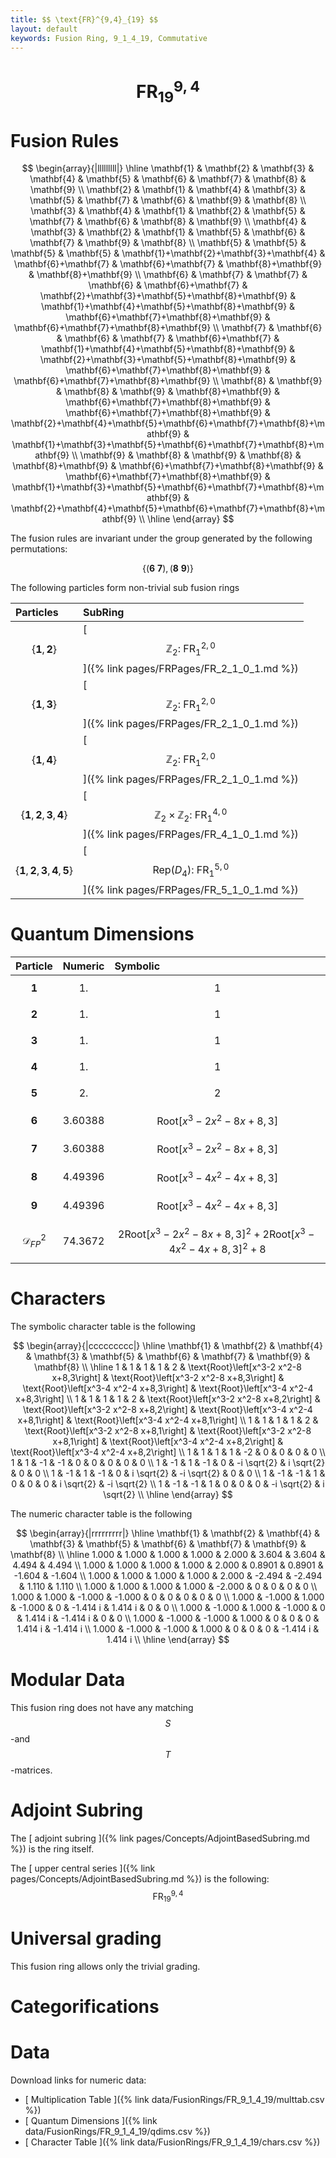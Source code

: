 ```yaml
---
title: $$ \text{FR}^{9,4}_{19} $$
layout: default
keywords: Fusion Ring, 9_1_4_19, Commutative
---
```

# $$ \text{FR}^{9,4}_{19} $$


# Fusion Rules

$$
\begin{array}{|lllllllll|}
\hline
 \mathbf{1} & \mathbf{2} & \mathbf{3} & \mathbf{4} & \mathbf{5} & \mathbf{6} & \mathbf{7} & \mathbf{8} & \mathbf{9} \\
 \mathbf{2} & \mathbf{1} & \mathbf{4} & \mathbf{3} & \mathbf{5} & \mathbf{7} & \mathbf{6} & \mathbf{9} & \mathbf{8} \\
 \mathbf{3} & \mathbf{4} & \mathbf{1} & \mathbf{2} & \mathbf{5} & \mathbf{7} & \mathbf{6} & \mathbf{8} & \mathbf{9} \\
 \mathbf{4} & \mathbf{3} & \mathbf{2} & \mathbf{1} & \mathbf{5} & \mathbf{6} & \mathbf{7} & \mathbf{9} & \mathbf{8} \\
 \mathbf{5} & \mathbf{5} & \mathbf{5} & \mathbf{5} & \mathbf{1}+\mathbf{2}+\mathbf{3}+\mathbf{4} & \mathbf{6}+\mathbf{7} & \mathbf{6}+\mathbf{7} & \mathbf{8}+\mathbf{9} & \mathbf{8}+\mathbf{9} \\
 \mathbf{6} & \mathbf{7} & \mathbf{7} & \mathbf{6} & \mathbf{6}+\mathbf{7} & \mathbf{2}+\mathbf{3}+\mathbf{5}+\mathbf{8}+\mathbf{9} & \mathbf{1}+\mathbf{4}+\mathbf{5}+\mathbf{8}+\mathbf{9} & \mathbf{6}+\mathbf{7}+\mathbf{8}+\mathbf{9} & \mathbf{6}+\mathbf{7}+\mathbf{8}+\mathbf{9} \\
 \mathbf{7} & \mathbf{6} & \mathbf{6} & \mathbf{7} & \mathbf{6}+\mathbf{7} & \mathbf{1}+\mathbf{4}+\mathbf{5}+\mathbf{8}+\mathbf{9} & \mathbf{2}+\mathbf{3}+\mathbf{5}+\mathbf{8}+\mathbf{9} & \mathbf{6}+\mathbf{7}+\mathbf{8}+\mathbf{9} & \mathbf{6}+\mathbf{7}+\mathbf{8}+\mathbf{9} \\
 \mathbf{8} & \mathbf{9} & \mathbf{8} & \mathbf{9} & \mathbf{8}+\mathbf{9} & \mathbf{6}+\mathbf{7}+\mathbf{8}+\mathbf{9} & \mathbf{6}+\mathbf{7}+\mathbf{8}+\mathbf{9} & \mathbf{2}+\mathbf{4}+\mathbf{5}+\mathbf{6}+\mathbf{7}+\mathbf{8}+\mathbf{9} & \mathbf{1}+\mathbf{3}+\mathbf{5}+\mathbf{6}+\mathbf{7}+\mathbf{8}+\mathbf{9} \\
 \mathbf{9} & \mathbf{8} & \mathbf{9} & \mathbf{8} & \mathbf{8}+\mathbf{9} & \mathbf{6}+\mathbf{7}+\mathbf{8}+\mathbf{9} & \mathbf{6}+\mathbf{7}+\mathbf{8}+\mathbf{9} & \mathbf{1}+\mathbf{3}+\mathbf{5}+\mathbf{6}+\mathbf{7}+\mathbf{8}+\mathbf{9} & \mathbf{2}+\mathbf{4}+\mathbf{5}+\mathbf{6}+\mathbf{7}+\mathbf{8}+\mathbf{9} \\
\hline
\end{array}
$$


The fusion rules are invariant under the group generated by the following permutations:

$$ \{(\mathbf{6} \  \mathbf{7}), (\mathbf{8} \  \mathbf{9})\} $$


The following particles form non-trivial sub fusion rings

| Particles | SubRing |
| :------ | :------ |
| $$ \{\mathbf{1},\mathbf{2}\} $$ | [ $$ \mathbb{Z}_2:\ \text{FR}^{2,0}_{1} $$ ]({% link pages/FRPages/FR_2_1_0_1.md %}) |
| $$ \{\mathbf{1},\mathbf{3}\} $$ | [ $$ \mathbb{Z}_2:\ \text{FR}^{2,0}_{1} $$ ]({% link pages/FRPages/FR_2_1_0_1.md %}) |
| $$ \{\mathbf{1},\mathbf{4}\} $$ | [ $$ \mathbb{Z}_2:\ \text{FR}^{2,0}_{1} $$ ]({% link pages/FRPages/FR_2_1_0_1.md %}) |
| $$ \{\mathbf{1},\mathbf{2},\mathbf{3},\mathbf{4}\} $$ | [ $$ \mathbb{Z}_2\times \mathbb{Z}_2:\ \text{FR}^{4,0}_{1} $$ ]({% link pages/FRPages/FR_4_1_0_1.md %}) |
| $$ \{\mathbf{1},\mathbf{2},\mathbf{3},\mathbf{4},\mathbf{5}\} $$ | [ $$ \left.\text{Rep(}D_4\right):\ \text{FR}^{5,0}_{1} $$ ]({% link pages/FRPages/FR_5_1_0_1.md %}) |

# Quantum Dimensions

| Particle | Numeric | Symbolic |
| :------ | :------ | :------ |
| $$ \mathbf{1} $$ | $$ 1. $$ | $$ 1 $$ |
| $$ \mathbf{2} $$ | $$ 1. $$ | $$ 1 $$ |
| $$ \mathbf{3} $$ | $$ 1. $$ | $$ 1 $$ |
| $$ \mathbf{4} $$ | $$ 1. $$ | $$ 1 $$ |
| $$ \mathbf{5} $$ | $$ 2. $$ | $$ 2 $$ |
| $$ \mathbf{6} $$ | $$ 3.60388 $$ | $$ \text{Root}\left[x^3-2 x^2-8 x+8,3\right] $$ |
| $$ \mathbf{7} $$ | $$ 3.60388 $$ | $$ \text{Root}\left[x^3-2 x^2-8 x+8,3\right] $$ |
| $$ \mathbf{8} $$ | $$ 4.49396 $$ | $$ \text{Root}\left[x^3-4 x^2-4 x+8,3\right] $$ |
| $$ \mathbf{9} $$ | $$ 4.49396 $$ | $$ \text{Root}\left[x^3-4 x^2-4 x+8,3\right] $$ |
| $$ \mathcal{D}_{FP}^2 $$ | $$ 74.3672 $$ | $$ 2 \text{Root}\left[x^3-2 x^2-8 x+8,3\right]^2+2 \text{Root}\left[x^3-4 x^2-4 x+8,3\right]^2+8 $$ |

# Characters

The symbolic character table is the following

$$
\begin{array}{|ccccccccc|}
\hline
 \mathbf{1} & \mathbf{2} & \mathbf{4} & \mathbf{3} & \mathbf{5} & \mathbf{6} & \mathbf{7} & \mathbf{9} & \mathbf{8} \\
\hline
 1 & 1 & 1 & 1 & 2 & \text{Root}\left[x^3-2 x^2-8 x+8,3\right] & \text{Root}\left[x^3-2 x^2-8 x+8,3\right] & \text{Root}\left[x^3-4 x^2-4 x+8,3\right] & \text{Root}\left[x^3-4 x^2-4 x+8,3\right] \\
 1 & 1 & 1 & 1 & 2 & \text{Root}\left[x^3-2 x^2-8 x+8,2\right] & \text{Root}\left[x^3-2 x^2-8 x+8,2\right] & \text{Root}\left[x^3-4 x^2-4 x+8,1\right] & \text{Root}\left[x^3-4 x^2-4 x+8,1\right] \\
 1 & 1 & 1 & 1 & 2 & \text{Root}\left[x^3-2 x^2-8 x+8,1\right] & \text{Root}\left[x^3-2 x^2-8 x+8,1\right] & \text{Root}\left[x^3-4 x^2-4 x+8,2\right] & \text{Root}\left[x^3-4 x^2-4 x+8,2\right] \\
 1 & 1 & 1 & 1 & -2 & 0 & 0 & 0 & 0 \\
 1 & 1 & -1 & -1 & 0 & 0 & 0 & 0 & 0 \\
 1 & -1 & 1 & -1 & 0 & -i \sqrt{2} & i \sqrt{2} & 0 & 0 \\
 1 & -1 & 1 & -1 & 0 & i \sqrt{2} & -i \sqrt{2} & 0 & 0 \\
 1 & -1 & -1 & 1 & 0 & 0 & 0 & i \sqrt{2} & -i \sqrt{2} \\
 1 & -1 & -1 & 1 & 0 & 0 & 0 & -i \sqrt{2} & i \sqrt{2} \\
\hline
\end{array}
$$

The numeric character table is the following

$$
\begin{array}{|rrrrrrrrr|}
\hline
 \mathbf{1} & \mathbf{2} & \mathbf{4} & \mathbf{3} & \mathbf{5} & \mathbf{6} & \mathbf{7} & \mathbf{9} & \mathbf{8} \\
\hline
 1.000 & 1.000 & 1.000 & 1.000 & 2.000 & 3.604 & 3.604 & 4.494 & 4.494 \\
 1.000 & 1.000 & 1.000 & 1.000 & 2.000 & 0.8901 & 0.8901 & -1.604 & -1.604 \\
 1.000 & 1.000 & 1.000 & 1.000 & 2.000 & -2.494 & -2.494 & 1.110 & 1.110 \\
 1.000 & 1.000 & 1.000 & 1.000 & -2.000 & 0 & 0 & 0 & 0 \\
 1.000 & 1.000 & -1.000 & -1.000 & 0 & 0 & 0 & 0 & 0 \\
 1.000 & -1.000 & 1.000 & -1.000 & 0 & -1.414 i & 1.414 i & 0 & 0 \\
 1.000 & -1.000 & 1.000 & -1.000 & 0 & 1.414 i & -1.414 i & 0 & 0 \\
 1.000 & -1.000 & -1.000 & 1.000 & 0 & 0 & 0 & 1.414 i & -1.414 i \\
 1.000 & -1.000 & -1.000 & 1.000 & 0 & 0 & 0 & -1.414 i & 1.414 i \\
\hline
\end{array}
$$

# Modular Data

This fusion ring does not have any matching $$ S $$-and $$ T $$-matrices.

# Adjoint Subring

The [ adjoint subring ]({% link pages/Concepts/AdjointBasedSubring.md %}) is the ring itself.

The [ upper central series ]({% link pages/Concepts/AdjointBasedSubring.md %}) is the following:
$$ \text{FR}^{9,4}_{19} $$

# Universal grading

This fusion ring allows only the trivial grading.

# Categorifications



# Data

Download links for numeric data:

* [ Multiplication Table ]({% link data/FusionRings/FR_9_1_4_19/multtab.csv %})
* [ Quantum Dimensions ]({% link data/FusionRings/FR_9_1_4_19/qdims.csv %})
* [ Character Table ]({% link data/FusionRings/FR_9_1_4_19/chars.csv %})